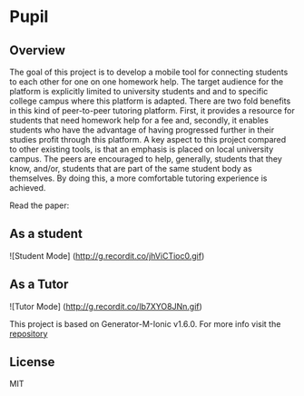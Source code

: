 # Pupil
## Overview
The goal of this project is to develop a mobile tool for connecting students to each other for one on one homework help. The target audience for the platform is explicitly limited to university students and and to specific college campus where this platform is adapted. There are two fold benefits in this kind of peer-to-peer tutoring platform. First, it provides a resource for students that need homework help for a fee and, secondly, it enables students who have the advantage of having progressed further in their studies profit through this platform.
A key aspect to this project compared to other existing tools, is that an emphasis is placed on local university campus. The peers are encouraged to help, generally, students that they know, and/or, students that are part of the same student body as themselves. By doing this, a more comfortable tutoring experience is achieved.

Read the paper:

## As a student
![Student Mode]
(http://g.recordit.co/jhViCTioc0.gif)

## As a Tutor
![Tutor Mode]
(http://g.recordit.co/lb7XYO8JNn.gif)

This project is based on Generator-M-Ionic v1.6.0. For more info visit the [repository](https://github.com/mwaylabs/generator-m-ionic)

## License
MIT
